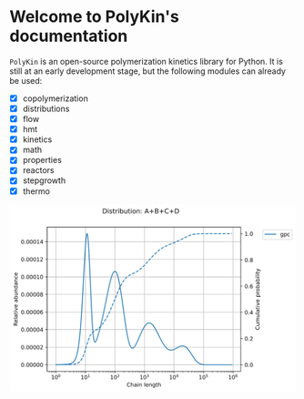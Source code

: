 # Welcome to PolyKin's documentation

`PolyKin` is an open-source polymerization kinetics library for Python. It is still at an early
development stage, but the following modules can already be used:

- [x] copolymerization
- [x] distributions
- [x] flow
- [x] hmt
- [x] kinetics
- [x] math
- [x] properties
- [x] reactors
- [x] stepgrowth
- [x] thermo

<p align="center">
  <img src="blend.svg" width=600 alt="MWD of a polymer blend">
</p>
